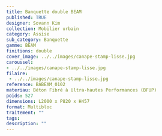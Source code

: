 ```yaml
---
title: Banquette double BEAM 
published: TRUE
designer: Sovann Kim
collection: Mobilier urbain
category: Assise
sub_category: Banquette
gamme: BEAM 
finitions: double
cover_image: ../../images/canape-stamp-lisse.jpg
caroussel: 
- ../../images/canape-stamp-lisse.jpg
filaire: 
 - ../../images/canape-stamp-lisse.jpg
reference: BABEAM_0102
materiau: Béton Fibré à Ultra-hautes Performances (BFUP)
poids: 527
dimensions: L2000 x P820 x H457
format: Multibloc
traitement: ""
tags: 
description: ""
---
```

